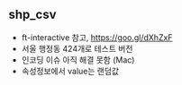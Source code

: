 ## shp_csv

- ft-interactive 참고, https://goo.gl/dXhZxF
- 서울 행정동 424개로 테스트 버전 
- 인코딩 이슈 아직 해결 못함 (Mac)
- 속성정보에서 value는 랜덤값

